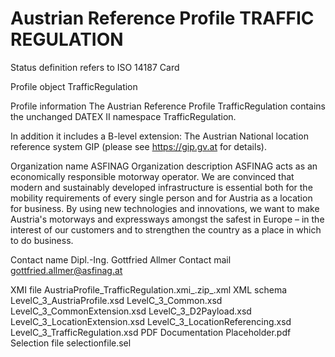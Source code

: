 # Austrian Reference Profile TRAFFIC REGULATION
Status definition refers to ISO 14187
Card

Profile object
TrafficRegulation

Profile information
The Austrian Reference Profile TrafficRegulation contains the unchanged DATEX II namespace TrafficRegulation.

In addition it includes a B-level extension: The Austrian National location reference system GIP (please see https://gip.gv.at for details).

Organization name
ASFINAG
Organization description
ASFINAG acts as an economically responsible motorway operator. We are convinced that modern and sustainably developed infrastructure is essential both for the mobility requirements of every single person and for Austria as a location for business. By using new technologies and innovations, we want to make Austria's motorways and expressways amongst the safest in Europe – in the interest of our customers and to strengthen the country as a place in which to do business.

Contact name
Dipl.-Ing. Gottfried Allmer
Contact mail
gottfried.allmer@asfinag.at

XMI file
AustriaProfile_TrafficRegulation.xmi_.zip_.xml
XML schema
LevelC_3_AustriaProfile.xsd
LevelC_3_Common.xsd
LevelC_3_CommonExtension.xsd
LevelC_3_D2Payload.xsd
LevelC_3_LocationExtension.xsd
LevelC_3_LocationReferencing.xsd
LevelC_3_TrafficRegulation.xsd
PDF Documentation
Placeholder.pdf
Selection file
selectionfile.sel
